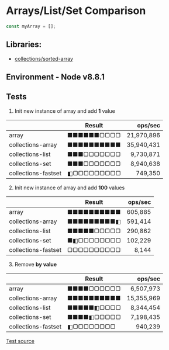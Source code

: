 # Arrays/List/Set Comparison

```js
const myArray = [];
```

## Libraries: 

* [collections/sorted-array](https://github.com/montagejs/collections)

## Environment - Node v8.8.1

## Tests

1. Init new instance of array and add **1** value

|  | Result | ops/sec |
| ------- | ------ | -------:|
| array | ■■■■■■▢▢▢▢ | 21,970,896 |
| collections-array | ■■■■■■■■■■ | 35,940,431 |
| collections-list | ■■■▢▢▢▢▢▢▢ | 9,730,871 |
| collections-set | ■■■▢▢▢▢▢▢▢ | 8,940,638 |
| collections-fastset | ◧▢▢▢▢▢▢▢▢▢ | 749,350 |

2. Init new instance of array and add **100** values

|  | Result | ops/sec |
| ------- | ------ | -------:|
| array | ■■■■■■■■■■ | 605,885 |
| collections-array | ■■■■■■■■■◧ | 591,414 |
| collections-list | ■■■■■▢▢▢▢▢ | 290,862 |
| collections-set | ■◧▢▢▢▢▢▢▢▢ | 102,229 |
| collections-fastset | ▢▢▢▢▢▢▢▢▢▢ | 8,144 |

3. Remove **by value**

|  | Result | ops/sec |
| ------- | ------ | -------:|
| array | ■■■■▢▢▢▢▢▢ | 6,507,973 |
| collections-array | ■■■■■■■■■■ | 15,355,969 |
| collections-list | ■■■■■◧▢▢▢▢ | 8,344,454 |
| collections-set | ■■■■◧▢▢▢▢▢ | 7,198,435 |
| collections-fastset | ◧▢▢▢▢▢▢▢▢ | 940,239 |

[Test source](https://github.com/dnbard/benchmark/blob/master/array-vs.js)
